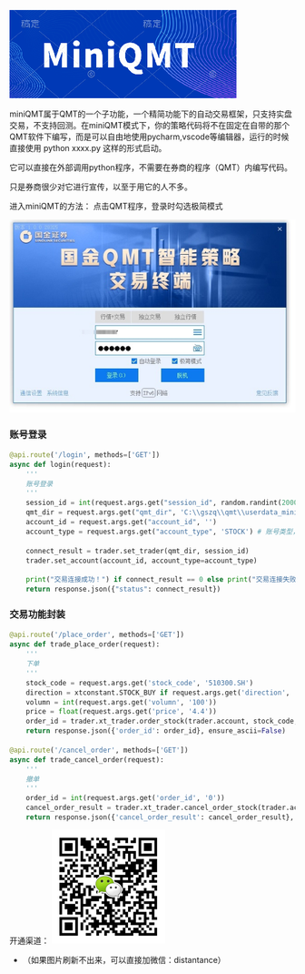 ![](./src/icon.png)

miniQMT属于QMT的一个子功能，一个精简功能下的自动交易框架，只支持实盘交易，不支持回测。在miniQMT模式下，你的策略代码将不在固定在自带的那个QMT软件下编写，而是可以自由地使用pycharm,vscode等编辑器，运行的时候直接使用 python xxxx.py 这样的形式启动。

它可以直接在外部调用python程序，不需要在券商的程序（QMT）内编写代码。

只是券商很少对它进行宣传，以至于用它的人不多。

进入miniQMT的方法： 点击QMT程序，登录时勾选极简模式

![](./src/login.jpg)


### 账号登录
```python
@api.route('/login', methods=['GET'])
async def login(request):
    '''
    账号登录
    '''
    session_id = int(request.args.get("session_id", random.randint(20000, 60000)))
    qmt_dir = request.args.get("qmt_dir", 'C:\\gszq\\qmt\\userdata_mini')
    account_id = request.args.get("account_id", '')
    account_type = request.args.get("account_type", 'STOCK') # 账号类型，可选STOCK、CREDIT
 
    connect_result = trader.set_trader(qmt_dir, session_id)
    trader.set_account(account_id, account_type=account_type)
 
    print("交易连接成功！") if connect_result == 0 else print("交易连接失败！")
    return response.json({"status": connect_result})
```

### 交易功能封装
```python
@api.route('/place_order', methods=['GET'])
async def trade_place_order(request):
    '''
    下单
    '''
    stock_code = request.args.get('stock_code', '510300.SH')
    direction = xtconstant.STOCK_BUY if request.args.get('direction', 'buy') == 'buy' else xtconstant.STOCK_SELL
    volumn = int(request.args.get('volumn', '100'))
    price = float(request.args.get('price', '4.4'))
    order_id = trader.xt_trader.order_stock(trader.account, stock_code, direction, volumn, xtconstant.FIX_PRICE, price, 'strategy_name', 'remark')
    return response.json({'order_id': order_id}, ensure_ascii=False)
 
@api.route('/cancel_order', methods=['GET'])
async def trade_cancel_order(request):
    '''
    撤单
    '''
    order_id = int(request.args.get('order_id', '0'))
    cancel_order_result = trader.xt_trader.cancel_order_stock(trader.account, order_id)
    return response.json({'cancel_order_result': cancel_order_result}, ensure_ascii=False)
```


开通渠道：
![](./src/ufc200.png)

* （如果图片刷新不出来，可以直接加微信：distantance）
